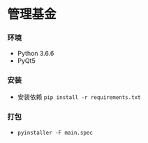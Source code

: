 # 管理基金
### 环境
+ Python 3.6.6
+ PyQt5 
### 安装
+ 安装依赖 `pip install -r requirements.txt`
### 打包
+ `pyinstaller -F main.spec`
